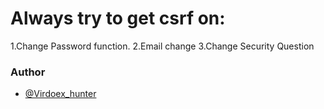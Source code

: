 # Always try to get csrf on:
1.Change Password function.
2.Email change
3.Change Security Question

### Author
* [@Virdoex_hunter](https://twitter.com/Virdoex_hunter)
